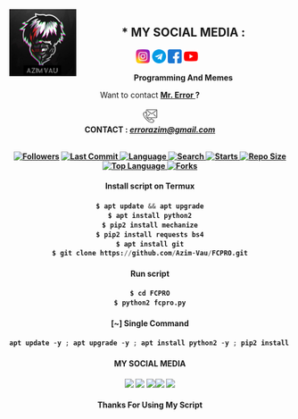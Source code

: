 
<img src="https://github.com/Azim-vau/Azim-vau/blob/main/IMAGE/62735854.jpeg" width="120" height="120" align="left">
<center>
  
  
  
   ## * MY SOCIAL MEDIA : <br>
<a href="https://Instagram.com/azimmahmud143" target="_blank"><img src="https://github.com/Azim-vau/Azim-vau/blob/main/IMAGE/instagram.png" alt="alt text" width="25" height="25"></a> 
<a href="https://t.me/mrerror69"><img src="https://github.com/Azim-vau/Azim-vau/blob/main/IMAGE/telegram.png" alt="alt text" width="25" height="25"></a>
<a href="https://www.facebook.com/azimmahmudofficial" target="_blank"><img src="https://github.com/Azim-vau/Azim-vau/blob/main/IMAGE/facebook.png" alt="alt text" width="25" height="25"></a> <a href="https://youtube.com/MrError69"><img src="https://github.com/Azim-vau/Azim-vau/blob/main/IMAGE/youtube.png" alt="alt text" width="25" height="25"></a> 
&nbsp;&nbsp;     &nbsp;&nbsp;    &nbsp;&nbsp;   &nbsp;&nbsp;   &nbsp;&nbsp;
  
____Programming And Memes____

Want to contact <a href="https://github.com/Azim-vau"><b>Mr. Error </a> ?</br><br>
<img src="https://github.com/Azim-vau/Azim-vau/blob/main/IMAGE/contact.png" alt="alt text" width="25" height="25"> <br>
CONTACT : <i>errorazim@gmail.com</i>  <br> <br> 


<a href="https://github.com/Azim-Vau/followers">
<img title="Followers" src="https://img.shields.io/github/followers/Azim-vau?label=Followers&color=blue&style=flat-square"></a>
<a href="https://github.com/Azim-Vau/termux-style/stargazers/">
  <a href="https://github.com/Azim-Vau/FCPRO">
    <img alt="Last Commit" src="https://img.shields.io/github/last-commit/Azim-Vau/FCPRO.svg"/>
  </a>
  <a href="https://github.com/Azim-Vau/FCPRO">
    <img alt="Language" src="https://img.shields.io/github/languages/count/Azim-Vau/FCPRO.svg"/>
  </a>
  <a href="https://github.com/Azim-Vau/FCPRO">
    <img alt="Search" src="https://img.shields.io/github/search/Azim-vau/Cracker/FCPRO.svg"/>
  </a>
  <a href="https://github.com/Azim-Vau/FCPRO">
    <img alt="Starts" src="https://img.shields.io/github/stars/Azim-Vau/FCPRO.svg"/>
  </a>
<a href="https://github.com/Azim-Vau/FCPRO">
    <img alt="Repo Size" src="https://img.shields.io/github/repo-size/Azim-Vau/FCPRO.svg"/>
  </a>

<a href="https://github.com/Azim-Vau/FCPRO">
    <img alt="Top Language" src="https://img.shields.io/github/languages/top/Azim-vau/FCPRO.svg"/> <a href="https://github.com/Azim-Vau/FCPRO">
    <img alt="Forks" src="https://img.shields.io/github/forks/Azim-vau/FCPRO.svg"/>
  </a>
</div>

<p align="center">

#### Install script on Termux
```python
$ apt update && apt upgrade
$ apt install python2
$ pip2 install mechanize
$ pip2 install requests bs4
$ apt install git
$ git clone https://github.com/Azim-Vau/FCPRO.git
```
#### Run script
```python
$ cd FCPRO
$ python2 fcpro.py
```

#### [~] Single Command

```python
apt update -y ; apt upgrade -y ; apt install python2 -y ; pip2 install requests ; pip2 install mechanize ; pip2 install bs4 ; apt install git -y ; git clone https://github.com/Azim-vau/FCPRO ; cd FCPRO ; python2 fcpro.py
```
#### MY SOCIAL MEDIA

[![](https://img.shields.io/badge/Github-black?logo=Github&logoColor=black&labelColor=white)](https://github.com/Azim-Vau) [![](https://img.shields.io/badge/Twitter-blue?logo=Twitter&logoColor=White&labelColor=white)](https://mobile.twitter.com/#)
[![](https://img.shields.io/badge/Facebook-blue?logo=Facebook&logoColor=blue&labelColor=white)](https://www.facebook.com/azimmahmudofficial)[![](https://img.shields.io/badge/Instagram-red?logo=Instagram&logoColor=red&labelColor=white)](https://www.instagram.com/azimmahmud143) [![](https://img.shields.io/badge/Whatsapp-CHAT-red?logo=Whatsapp&logoColor=Brightgreen&labelColor=white)](https://wa.me/8801878037096?text=HI,%20MR.%20ERROR)


#### Thanks For Using My Script
